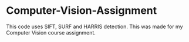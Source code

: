 # Computer-Vision-Assignment
This code uses SIFT, SURF and HARRIS detection. This was made for my Computer Vision course assignment.
